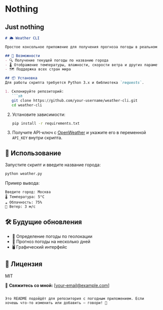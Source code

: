# Nothing
Just nothing
---

```markdown
# 🌦 Weather CLI

Простое консольное приложение для получения прогноза погоды в реальном времени с использованием OpenWeather API.

## 🚀 Возможности
- 🔍 Получение текущей погоды по названию города  
- 🌡 Отображение температуры, влажности, скорости ветра и других параметров  
- 🗺 Поддержка всех стран мира  

## 📦 Установка
Для работы скрипта требуется Python 3.x и библиотека `requests`.  

1. Склонируйте репозиторий:  
   ```sh
   git clone https://github.com/your-username/weather-cli.git
   cd weather-cli
   ```
2. Установите зависимости:  
   ```sh
   pip install -r requirements.txt
   ```
3. Получите API-ключ с [OpenWeather](https://openweathermap.org/) и укажите его в переменной `API_KEY` внутри скрипта.

## 🔧 Использование
Запустите скрипт и введите название города:  
```sh
python weather.py
```
Пример вывода:  
```
Введите город: Москва
🌡 Температура: 5°C
☁ Облачность: 75%
💨 Ветер: 3 м/с
```

## 🛠 Будущие обновления
- 📍 Определение погоды по геолокации  
- 📅 Прогноз погоды на несколько дней  
- 🖥 Графический интерфейс  

## 📜 Лицензия
MIT

📩 **Свяжитесь со мной:** [your-email@example.com]  
```

Это README подойдёт для репозитория с погодным приложением. Если хочешь что-то изменить или добавить — говори! 🚀
